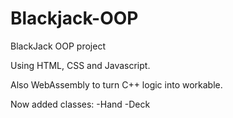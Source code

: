 # Blackjack-OOP
BlackJack OOP project

Using HTML, CSS and Javascript.

Also WebAssembly to turn C++ logic into workable. 

Now added classes:
-Hand
-Deck
